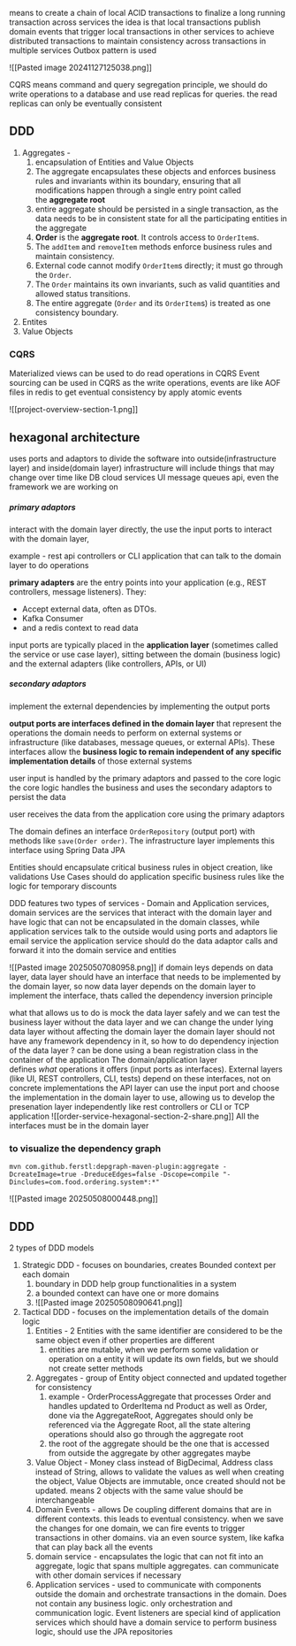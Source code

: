 means to create a chain of local ACID transactions to finalize a long running transaction across services 
the idea is that local transactions publish domain events that trigger local transactions in other services to achieve distributed transactions
to maintain consistency across transactions in multiple services Outbox pattern is used

![[Pasted image 20241127125038.png]]

CQRS means command and query segregation principle, we should do write operations to a database and use read replicas for queries. the read replicas can only be eventually consistent
## DDD
1. Aggregates - 
	1. encapsulation of Entities and Value Objects
	2. The aggregate encapsulates these objects and enforces business rules and invariants within its boundary, ensuring that all modifications happen through a single entry point called the **aggregate root**
	3. entire aggregate should be persisted in a single transaction, as the data needs to be in consistent state for all the participating entities in the aggregate
	4. **Order** is the **aggregate root**. It controls access to `OrderItem`s.
	5. The `addItem` and `removeItem` methods enforce business rules and maintain consistency.
	6. External code cannot modify `OrderItem`s directly; it must go through the `Order`.
	7. The `Order` maintains its own invariants, such as valid quantities and allowed status transitions.
	8. The entire aggregate (`Order` and its `OrderItem`s) is treated as one consistency boundary.
2. Entites
3. Value Objects
### CQRS
Materialized views can be used to do read operations in CQRS
Event sourcing can be used in CQRS as the write operations, events are like AOF files in redis to get eventual consistency by apply atomic events

![[project-overview-section-1.png]]

## hexagonal architecture
uses ports and adaptors to divide the software into outside(infrastructure layer) and inside(domain layer)
infrastructure will include things that may change over time like DB cloud services UI message queues api, even the framework we are working on
##### primary adaptors
interact with the domain layer directly, the use  the input ports to interact with the domain layer,

example - rest api controllers or CLI application that can talk to the domain layer to do operations

**primary adapters** are the entry points into your application (e.g., REST controllers, message listeners). They:
- Accept external data, often as DTOs.
- Kafka Consumer
- and a redis context to read data

input ports are typically placed in the **application layer** (sometimes called the service or use case layer), sitting between the domain (business logic) and the external adapters (like controllers, APIs, or UI)
##### secondary adaptors
implement the external dependencies by implementing the output ports

**output ports are interfaces defined in the domain layer** that represent the operations the domain needs to perform on external systems or infrastructure (like databases, message queues, or external APIs). These interfaces allow the **business logic to remain independent of any specific implementation details** of those external systems

user input is handled by the primary adaptors and passed to the core logic
the core logic handles the business and uses the secondary adaptors  to persist the data 

user receives the data from the application core using the primary adaptors

The domain defines an interface `OrderRepository` (output port) with methods like `save(Order order)`. The infrastructure layer implements this interface using Spring Data JPA

Entities should encapsulate critical business rules in object creation, like validations
Use Cases should do application specific business rules like the logic for temporary discounts

DDD features two types of services - Domain and Application services, domain services are the services that interact with the domain layer and have logic that can not be encapsulated in the domain classes, while application services talk to the outside would using ports and adaptors lie email service
the application service should do the data adaptor calls and forward it into the domain service and entities

![[Pasted image 20250507080958.png]]
if domain leys depends on data layer, data layer should have an interface that needs to be implemented by the domain layer, so now data layer depends on the domain layer to implement the interface, thats called the dependency inversion principle

what that allows us to do is mock the data layer safely and we can test the business layer without the data layer
and we can change the under lying data layer without affecting the domain layer
the domain layer should not have any framework dependency in it, so how to do dependency injection of the data layer ? 
can be done using a bean registration class in the container of the application 
The domain/application layer defines _what_ operations it offers (input ports as interfaces). External layers (like UI, REST controllers, CLI, tests) depend on these interfaces, not on concrete implementations
the API layer can use the input port and choose the implementation in the domain layer to use, allowing us to develop the presenation layer independently like rest controllers or CLI or TCP application
![[order-service-hexagonal-section-2-share.png]]
All the interfaces must be in the domain layer 

### to visualize the dependency graph  
```shell  
mvn com.github.ferstl:depgraph-maven-plugin:aggregate -DcreateImage=true -DreduceEdges=false -Dscope=compile "-Dincludes=com.food.ordering.system*:*"  
```

![[Pasted image 20250508000448.png]]
## DDD
2 types of DDD models
1. Strategic DDD - focuses on boundaries, creates Bounded context per each domain
	1. boundary in DDD help group functionalities in a system
	2. a bounded context can have one or more domains 
	3. ![[Pasted image 20250508090641.png]]
2. Tactical DDD - focuses on the implementation details of the domain logic
	1. Entities - 2 Entities with the same identifier are considered to be the same object even if other properties are different
		1. entities are mutable, when we perform some validation or operation on a entity it will update its own fields, but we should not create setter methods 
	2. Aggregates - group of Entity object connected and updated together for consistency
		1. example - OrderProcessAggregate that processes Order and handles updated to OrderItema nd Product as well as Order, done via the AggregateRoot, Aggregates should only be referenced via the Aggregate Root, all the state altering operations should also go through the aggregate root
		2. the root of the aggregate should be the one that is accessed from outside the aggregate by other aggregates maybe
	3. Value Object - Money class instead of BigDecimal, Address class instead of String, allows to validate the values as well when creating the object, Value Objects are immutable, once created should not be updated. means 2 objects with the same value should be interchangeable
	4. Domain Events - allows De coupling different domains that are in different contexts. this leads to eventual consistency. when we save the changes for one domain, we can fire events to trigger transactions in other domains. via an even source system, like kafka that can play back all the events
	5. domain service - encapsulates the logic that can not fit into an aggregate, logic that spans multiple aggregates. can communicate with other domain services if necessary
	6. Application services - used to communicate with components outside the domain and orchestrate transactions in the domain. Does not contain any business logic. only orchestration and communication logic. Event listeners are special kind of application services which should have a domain service to perform business logic, should use the JPA repositories 